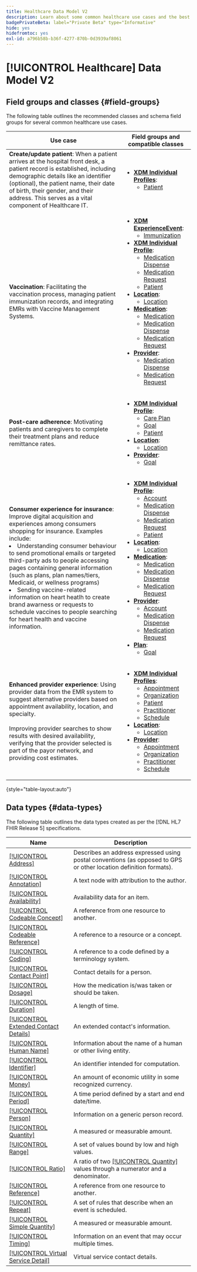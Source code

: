 ```yaml
---
title: Healthcare Data Model V2
description: Learn about some common healthcare use cases and the best classes, related field groups, and datatypes to use.
badgePrivateBeta: label="Private Beta" type="Informative"
hide: yes
hidefromtoc: yes
exl-id: a796b58b-b36f-4277-870b-0d3939af8061
---
```

# [!UICONTROL Healthcare] Data Model V2

## Field groups and classes {#field-groups}

The following table outlines the recommended classes and schema field groups for several common healthcare use cases.

| Use case | Field groups and compatible classes |
| --- | --- |
| **Create/update patient**: When a patient arrives at the hospital front desk, a patient record is established, including demographic details like an identifier (optional), the patient name, their date of birth, their gender, and their address. This serves as a vital component of Healthcare IT. | <ul><li>**[XDM Individual Profiles](../../classes/individual-profile.md)**:<ul><li>[Patient](./field-groups/patient.md)</li></ul></li></ul> |
| **Vaccination**: Facilitating the vaccination process, managing patient immunization records, and integrating EMRs with Vaccine Management Systems. | <ul><li>**[XDM ExperienceEvent](../../classes/experienceevent.md)**:<ul><li>[Immunization](./field-groups/immunization.md)</li></ul></li><li>**[XDM Individual Profile](../../classes/individual-profile.md)**:<ul><li>[Medication Dispense](./field-groups/medication-dispense.md)</li><li>[Medication Request](./field-groups/medication-request.md)</li><li>[Patient](./field-groups/patient.md)</li></ul></li><li>**[Location](./classes/location.md)**:<ul><li>[Location](./field-groups/location.md)</li></ul><li>**[Medication](../../classes/medication.md)**:<ul><li>[Medication](./field-groups/medication.md)</li><li>[Medication Dispense](./field-groups/medication-dispense.md)</li><li>[Medication Request](./field-groups/medication-request.md)</li></ul></li><li>**[Provider](../../classes/provider.md)**:<ul><li>[Medication Dispense](./field-groups/medication-dispense.md)</li><li>[Medication Request](./field-groups/medication-request.md)</li></ul></li></ul> |
| **Post-care adherence**: Motivating patients and caregivers to complete their treatment plans and reduce remittance rates. | <ul><li>**[XDM Individual Profile](../../classes/individual-profile.md)**:<ul><li>[Care Plan](./field-groups/care-plan.md)</li><li>[Goal](./field-groups/goal.md)</li><li>[Patient](./field-groups/patient.md)</li></ul></li><li>**[Location](./classes/location.md)**:<ul><li>[Location](./field-groups/location.md)</li></ul><li>**[Provider](../../classes/provider.md)**:<ul><li>[Goal](./field-groups/goal.md)</li></ul></li></ul> |
| **Consumer experience for insurance**: Improve digital acquisition and experiences among consumers shopping for insurance. Examples include: <li> Understanding consumer behaviour to send promotional emails or targeted third-party ads to people accessing pages containing general information (such as plans, plan names/tiers, Medicaid, or wellness programs)</li><li> Sending vaccine-related information on heart heatlh to create brand awarness or requests to schedule vaccines to people searching for heart health and vaccine information. </li> | <ul><li>**[XDM Individual Profile](../../classes/individual-profile.md)**:<ul><li>[Account](./field-groups/account.md)</li><li>[Medication Dispense](./field-groups/medication-dispense.md)</li><li>[Medication Request](./field-groups/medication-request.md)</li><li>[Patient](./field-groups/patient.md)</li></ul></li><li>**[Location](./classes/location.md)**:<ul><li>[Location](./field-groups/location.md)</li></ul><li>**[Medication](../../classes/medication.md)**:<ul><li>[Medication](./field-groups/medication.md)</li><li>[Medication Dispense](./field-groups/medication-dispense.md)</li><li>[Medication Request](./field-groups/medication-request.md)</li></ul></li><li>**[Provider](../../classes/provider.md)**:<ul><li>[Account](./field-groups/account.md)</li><li>[Medication Dispense](./field-groups/medication-dispense.md)</li><li>[Medication Request](./field-groups/medication-request.md)</li></ul><li>**[Plan](../../classes/plan.md)**:<ul><li>[Goal](./field-groups/coverage.md)</li></ul></li></ul> |
| **Enhanced provider experience**: Using provider data from the EMR system to suggest alternative providers based on appointment availability, location, and specialty. <br> <br>Improving provider searches to show results with desired availability, verifying that the provider selected is part of the payor network, and providing cost estimates. | <ul><li>**[XDM Individual Profiles](../../classes/individual-profile.md)**:<ul><li>[Appointment](./field-groups/appointment.md)</li><li>[Organization](./field-groups/organization.md)</li><li>[Patient](./field-groups/patient.md)</li><li>[Practitioner](./field-groups/practioner.md)</li><li>[Schedule](./field-groups/schedule.md)</li></ul></li><li>**[Location](./classes/location.md)**:<ul><li>[Location](./field-groups/location.md)</li></ul><li>**[Provider](../../classes/provider.md)**:<ul><li>[Appointment](./field-groups/appointment.md)</li><li>[Organization](./field-groups/organization.md)</li><li>[Practitioner](./field-groups/practioner.md)</li><li>[Schedule](./field-groups/schedule.md)</li></ul></li></ul> |

{style="table-layout:auto"}

## Data types {#data-types}

The following table outlines the data types created as per the [!DNL HL7 FHIR Release 5] specifications.

| Name | Description | 
| --- | --- |
| [[!UICONTROL Address]](./data-types/address.md) | Describes an address expressed using postal conventions (as opposed to GPS or other location definition formats). |
| [[!UICONTROL Annotation]](./data-types/annotation.md) | A text node with attribution to the author. |
| [[!UICONTROL Availability]](./data-types/availability.md) | Availability data for an item. |
| [[!UICONTROL Codeable Concept]](./data-types/codeable-concept.md) | A reference from one resource to another. |
| [[!UICONTROL Codeable Reference]](./data-types/codeable-reference.md) | A reference to a resource or a concept. |
| [[!UICONTROL Coding]](./data-types/coding.md) | A reference to a code defined by a terminology system. |
| [[!UICONTROL Contact Point]](./data-types/contact-point.md) | Contact details for a person. |
| [[!UICONTROL Dosage]](./data-types/dosage.md) | How the medication is/was taken or should be taken. |
| [[!UICONTROL Duration]](./data-types/duration.md) | A length of time. |
| [[!UICONTROL Extended Contact Details]](./data-types/extended-contact-detail.md) | An extended contact's information. |
| [[!UICONTROL Human Name]](./data-types/human-name.md) | Information about the name of a human or other living entity. |
| [[!UICONTROL Identifier]](./data-types/identifier.md) | An identifier intended for computation. |
| [[!UICONTROL Money]](./data-types/money.md) | An amount of economic utility in some recognized currency. |
| [[!UICONTROL Period]](./data-types/period.md) | A time period defined by a start and end date/time. |
| [[!UICONTROL Person]](./data-types/person.md) | Information on a generic person record. |
| [[!UICONTROL Quantity]](./data-types/quantity.md) | A measured or measurable amount. |
| [[!UICONTROL Range]](./data-types/range.md) | A set of values bound by low and high values. |
| [[!UICONTROL Ratio]](./data-types/ratio.md) | A ratio of two [[!UICONTROL Quantity]](./data-types/quantity.md) values through a numerator and a denominator. |
| [[!UICONTROL Reference]](./data-types/reference.md) | A reference from one resource to another. |
| [[!UICONTROL Repeat]](./data-types/repeat.md) | A set of rules that describe when an event is scheduled. |
| [[!UICONTROL Simple Quantity]](./data-types/simple-quantity.md) | A measured or measurable amount. |
| [[!UICONTROL Timing]](./data-types/timing.md) | Information on an event that may occur multiple times. |
| [[!UICONTROL Virtual Service Detail]](./data-types/virtual-service-detail.md) | Virtual service contact details. |
